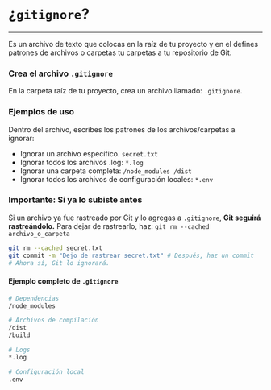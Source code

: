 # ¿`gitignore`?
---
Es un archivo de texto que colocas en la raíz de tu proyecto y en el defines patrones de archivos o carpetas tu carpetas a tu repositorio de Git.


### Crea el archivo `.gitignore`
En la carpeta raíz de tu proyecto, crea un archivo llamado: `.gitignore`.

### Ejemplos de uso
Dentro del archivo, escribes los patrones de los archivos/carpetas a ignorar:

* Ignorar un archivo específico. `secret.txt`
* Ignorar todos los archivos .log: `*.log`
* Ignorar una carpeta completa: 
`
/node_modules
/dist
`
* Ignorar todos los archivos de configuración locales: `*.env`

### Importante: Si ya lo subiste antes
Si un archivo ya fue rastreado por Git y lo agregas a `.gitignore`, **Git seguirá rastreándolo.**
Para dejar de rastrearlo, haz: `git rm --cached archivo_o_carpeta`
```sh
git rm --cached secret.txt 
git commit -m "Dejo de rastrear secret.txt" # Después, haz un commit
# Ahora sí, Git lo ignorará.
```

#### Ejemplo completo de `.gitignore`
```sh
# Dependencias
/node_modules

# Archivos de compilación
/dist
/build

# Logs
*.log

# Configuración local
.env
```